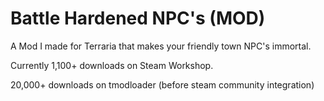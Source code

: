 # Battle Hardened NPC's (MOD)
A Mod I made for Terraria that makes your friendly town NPC's immortal.

Currently 1,100+ downloads on Steam Workshop.

20,000+ downloads on tmodloader (before steam community integration)
